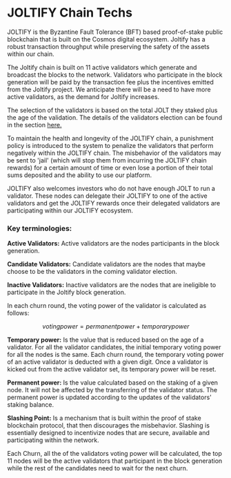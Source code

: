 # JOLTIFY Chain Techs

JOLTIFY is the Byzantine Fault Tolerance (BFT) based proof-of-stake public blockchain that is built on the Cosmos digital ecosystem. Joltify has a robust transaction throughput while preserving the safety of the assets within our chain.

The Joltify chain is built on 11 active validators which generate and broadcast the blocks to the network. Validators who participate in the block generation will be paid by the transaction fee plus the incentives emitted from the Joltify project. We anticipate there will be a need to have more active validators, as the demand for Joltify increases.

The selection of the validators is based on the total JOLT they staked plus the age of the validation. The details of the validators election can be found in the section [here.](broken-reference)

To maintain the health and longevity of the JOLTIFY chain, a punishment policy is introduced to the system to penalize the validators that perform negatively within the JOLTIFY chain. The misbehavior of the validators may be sent to 'jail' (which will stop them from incurring the JOLTIFY chain rewards) for a certain amount of time or even lose a portion of their total sums deposited and the ability to use our platform.

JOLTIFY also welcomes investors who do not have enough JOLT to run a validator. These nodes can delegate their JOLTIFY to one of the active validators and get the JOLTIFY rewards once their delegated validators are participating within our JOLTIFY ecosystem.

### Key terminologies:

**Active Validators:** Active validators are the nodes participants in the block generation.

**Candidate Validators:** Candidate validators are the nodes that maybe choose to be the validators in the coming validator election.

**Inactive Validators:** Inactive validators are the nodes that are ineligible to participate in the Joltify block generation.

In each churn round, the voting power of the validator is calculated as follows:

$$
voting power = permanent power + temporary power
$$

**Temporary power:** Is the value that is reduced based on the age of a validator. For all the validator candidates, the initial temporary voting power for all the nodes is the same. Each churn round, the temporary voting power of an active validator is deducted with a given digit. Once a validator is kicked out from the active validator set, its temporary power will be reset.

**Permanent power:** Is the value calculated based on the staking of a given node. It will not be affected by the transferring of the validator status. The permanent power is updated according to the updates of the validators' staking balance.

**Slashing Point:** Is a mechanism that is built within the proof of stake blockchain protocol, that then discourages the misbehavior. Slashing is essentially designed to incentivize nodes that are secure, available and participating within the network.

Each Churn, all the of the validators voting power will be calculated, the top 11 nodes will be the active validators that participant in the block generation while the rest of the candidates need to wait for the next churn.
